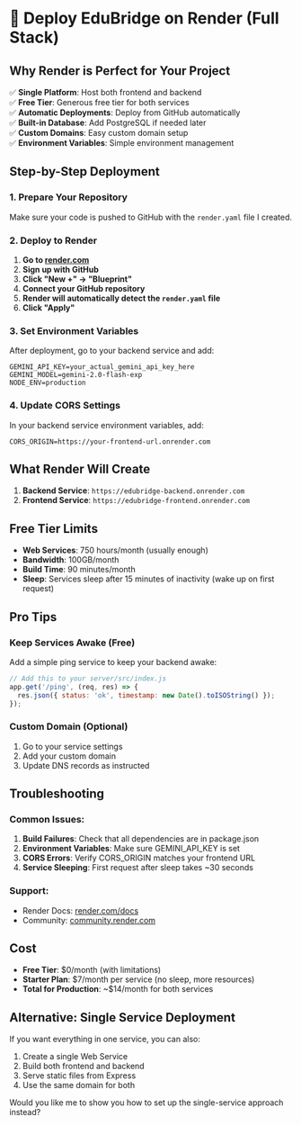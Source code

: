 # 🚀 Deploy EduBridge on Render (Full Stack)

## Why Render is Perfect for Your Project

✅ **Single Platform**: Host both frontend and backend  
✅ **Free Tier**: Generous free tier for both services  
✅ **Automatic Deployments**: Deploy from GitHub automatically  
✅ **Built-in Database**: Add PostgreSQL if needed later  
✅ **Custom Domains**: Easy custom domain setup  
✅ **Environment Variables**: Simple environment management  

## Step-by-Step Deployment

### 1. Prepare Your Repository

Make sure your code is pushed to GitHub with the `render.yaml` file I created.

### 2. Deploy to Render

1. **Go to [render.com](https://render.com)**
2. **Sign up with GitHub**
3. **Click "New +" → "Blueprint"**
4. **Connect your GitHub repository**
5. **Render will automatically detect the `render.yaml` file**
6. **Click "Apply"**

### 3. Set Environment Variables

After deployment, go to your backend service and add:

```
GEMINI_API_KEY=your_actual_gemini_api_key_here
GEMINI_MODEL=gemini-2.0-flash-exp
NODE_ENV=production
```

### 4. Update CORS Settings

In your backend service environment variables, add:
```
CORS_ORIGIN=https://your-frontend-url.onrender.com
```

## What Render Will Create

1. **Backend Service**: `https://edubridge-backend.onrender.com`
2. **Frontend Service**: `https://edubridge-frontend.onrender.com`

## Free Tier Limits

- **Web Services**: 750 hours/month (usually enough)
- **Bandwidth**: 100GB/month
- **Build Time**: 90 minutes/month
- **Sleep**: Services sleep after 15 minutes of inactivity (wake up on first request)

## Pro Tips

### Keep Services Awake (Free)
Add a simple ping service to keep your backend awake:

```javascript
// Add this to your server/src/index.js
app.get('/ping', (req, res) => {
  res.json({ status: 'ok', timestamp: new Date().toISOString() });
});
```

### Custom Domain (Optional)
1. Go to your service settings
2. Add your custom domain
3. Update DNS records as instructed

## Troubleshooting

### Common Issues:

1. **Build Failures**: Check that all dependencies are in package.json
2. **Environment Variables**: Make sure GEMINI_API_KEY is set
3. **CORS Errors**: Verify CORS_ORIGIN matches your frontend URL
4. **Service Sleeping**: First request after sleep takes ~30 seconds

### Support:
- Render Docs: [render.com/docs](https://render.com/docs)
- Community: [community.render.com](https://community.render.com)

## Cost

- **Free Tier**: $0/month (with limitations)
- **Starter Plan**: $7/month per service (no sleep, more resources)
- **Total for Production**: ~$14/month for both services

## Alternative: Single Service Deployment

If you want everything in one service, you can also:

1. Create a single Web Service
2. Build both frontend and backend
3. Serve static files from Express
4. Use the same domain for both

Would you like me to show you how to set up the single-service approach instead?
